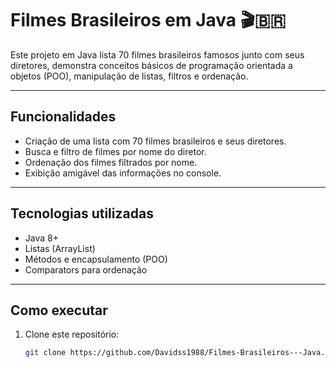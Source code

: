 # Filmes Brasileiros em Java 🎬🇧🇷

Este projeto em Java lista 70 filmes brasileiros famosos junto com seus diretores, demonstra conceitos básicos de programação orientada a objetos (POO), manipulação de listas, filtros e ordenação.

---

## Funcionalidades

- Criação de uma lista com 70 filmes brasileiros e seus diretores.
- Busca e filtro de filmes por nome do diretor.
- Ordenação dos filmes filtrados por nome.
- Exibição amigável das informações no console.

---

## Tecnologias utilizadas

- Java 8+  
- Listas (ArrayList)  
- Métodos e encapsulamento (POO)  
- Comparators para ordenação

---

## Como executar

1. Clone este repositório:
   ```bash
   git clone https://github.com/Davidss1988/Filmes-Brasileiros---Java.git
